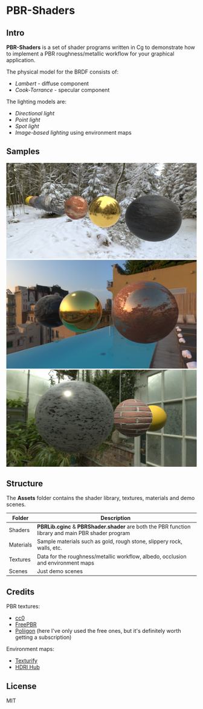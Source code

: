 
# PBR-Shaders

## Intro

**PBR-Shaders** is a set of shader programs written in Cg to demonstrate how to implement a PBR roughness/metallic workflow for your graphical application.

The physical model for the BRDF consists of:
- _Lambert_ - diffuse component
- _Cook-Torrance_ - specular component

The lighting models are:
- _Directional light_
- _Point light_
- _Spot light_
- _Image-based lighting_ using environment maps

## Samples

![Sample1](./images/1.png) ![Sample1](./images/2.png) ![Sample1](./images/3.png)

## Structure

The **Assets** folder contains the shader library, textures, materials and demo scenes.

|Folder| Description  |
|--|--|
| Shaders | **PBRLib.cginc** & **PBRShader.shader** are both the PBR function library and main PBR shader program |
| Materials | Sample materials such as gold, rough stone, slippery rock, walls, etc. |
| Textures | Data for the roughness/metallic workflow, albedo, occlusion and environment maps |
| Scenes | Just demo scenes |

## Credits

PBR textures:
- [cc0](https://cc0textures.com/)
- [FreePBR](https://freepbr.com/)
- [Poliigon](https://www.poliigon.com/) (here I've only used the free ones, but it's definitely worth getting a subscription)

Environment maps:
- [Texturify](https://texturify.com/)
- [HDRI Hub](https://www.hdri-hub.com/free-hdri-environments-for-download)

## License

MIT
